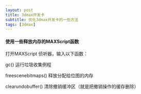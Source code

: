 ```yaml
---
layout: post
title: 3dmax开发卡
subtitle: 优化3dmax开发卡的一些方法
tags: [3dmax]
---
```


#### 使用一些释放内存的MAXScript函数

打开MAXScript 侦听器，输入以下函数：

gc()	运行垃圾收集例程

freescenebitmaps()	释放分配给位图的内存

clearundobuffer()	清除撤销缓冲区（就是把撤销操作的缓存删除）